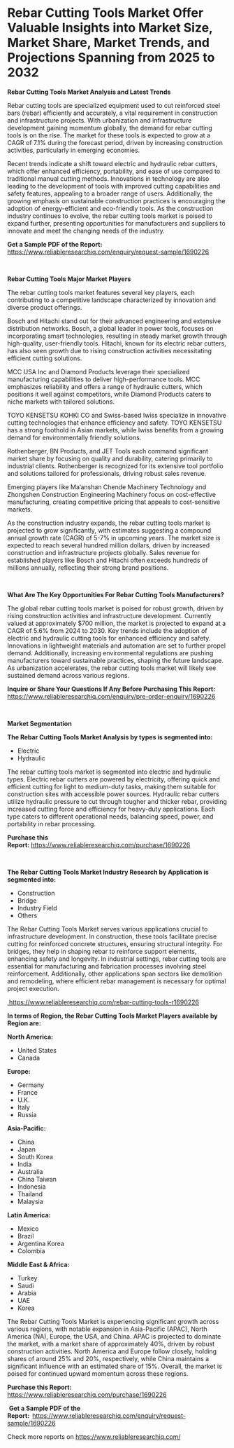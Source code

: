 <p><h1>Rebar Cutting Tools Market Offer Valuable Insights into Market Size, Market Share, Market Trends, and Projections Spanning from 2025 to 2032</h1></p><p><strong>Rebar Cutting Tools Market Analysis and Latest Trends</strong></p>
<p><p>Rebar cutting tools are specialized equipment used to cut reinforced steel bars (rebar) efficiently and accurately, a vital requirement in construction and infrastructure projects. With urbanization and infrastructure development gaining momentum globally, the demand for rebar cutting tools is on the rise. The market for these tools is expected to grow at a CAGR of 7.1% during the forecast period, driven by increasing construction activities, particularly in emerging economies.</p><p>Recent trends indicate a shift toward electric and hydraulic rebar cutters, which offer enhanced efficiency, portability, and ease of use compared to traditional manual cutting methods. Innovations in technology are also leading to the development of tools with improved cutting capabilities and safety features, appealing to a broader range of users. Additionally, the growing emphasis on sustainable construction practices is encouraging the adoption of energy-efficient and eco-friendly tools. As the construction industry continues to evolve, the rebar cutting tools market is poised to expand further, presenting opportunities for manufacturers and suppliers to innovate and meet the changing needs of the industry.</p></p>
<p><strong>Get a Sample PDF of the Report:&nbsp;</strong> <a href="https://www.reliableresearchiq.com/enquiry/request-sample/1690226?utm_campaign=104&utm_medium=2&utm_source=Github&utm_content=ia&utm_term=07012025&utm_id=rebar-cutting-tools">https://www.reliableresearchiq.com/enquiry/request-sample/1690226</a></p>
<p>&nbsp;</p>
<p><strong>Rebar Cutting Tools Major Market Players</strong></p>
<p><p>The rebar cutting tools market features several key players, each contributing to a competitive landscape characterized by innovation and diverse product offerings. </p><p>Bosch and Hitachi stand out for their advanced engineering and extensive distribution networks. Bosch, a global leader in power tools, focuses on incorporating smart technologies, resulting in steady market growth through high-quality, user-friendly tools. Hitachi, known for its electric rebar cutters, has also seen growth due to rising construction activities necessitating efficient cutting solutions.</p><p>MCC USA Inc and Diamond Products leverage their specialized manufacturing capabilities to deliver high-performance tools. MCC emphasizes reliability and offers a range of hydraulic cutters, which positions it well against competitors, while Diamond Products caters to niche markets with tailored solutions.</p><p>TOYO KENSETSU KOHKI CO and Swiss-based Iwiss specialize in innovative cutting technologies that enhance efficiency and safety. TOYO KENSETSU has a strong foothold in Asian markets, while Iwiss benefits from a growing demand for environmentally friendly solutions.</p><p>Rothenberger, BN Products, and JET Tools each command significant market share by focusing on quality and durability, catering primarily to industrial clients. Rothenberger is recognized for its extensive tool portfolio and solutions tailored for professionals, driving robust sales revenue.</p><p>Emerging players like Ma’anshan Chende Machinery Technology and Zhongshen Construction Engineering Machinery focus on cost-effective manufacturing, creating competitive pricing that appeals to cost-sensitive markets.</p><p>As the construction industry expands, the rebar cutting tools market is projected to grow significantly, with estimates suggesting a compound annual growth rate (CAGR) of 5-7% in upcoming years. The market size is expected to reach several hundred million dollars, driven by increased construction and infrastructure projects globally. Sales revenue for established players like Bosch and Hitachi often exceeds hundreds of millions annually, reflecting their strong brand positions.</p></p>
<p>&nbsp;</p>
<p><strong>What Are The Key Opportunities For Rebar Cutting Tools Manufacturers?</strong></p>
<p><p>The global rebar cutting tools market is poised for robust growth, driven by rising construction activities and infrastructure development. Currently valued at approximately $700 million, the market is projected to expand at a CAGR of 5.6% from 2024 to 2030. Key trends include the adoption of electric and hydraulic cutting tools for enhanced efficiency and safety. Innovations in lightweight materials and automation are set to further propel demand. Additionally, increasing environmental regulations are pushing manufacturers toward sustainable practices, shaping the future landscape. As urbanization accelerates, the rebar cutting tools market will likely see sustained demand across various regions.</p></p>
<p><strong>Inquire or Share Your Questions If Any Before Purchasing This Report:</strong> <a href="https://www.reliableresearchiq.com/enquiry/pre-order-enquiry/1690226?utm_campaign=104&utm_medium=2&utm_source=Github&utm_content=ia&utm_term=07012025&utm_id=rebar-cutting-tools">https://www.reliableresearchiq.com/enquiry/pre-order-enquiry/1690226</a></p>
<p>&nbsp;</p>
<p><strong>Market Segmentation</strong></p>
<p><strong>The Rebar Cutting Tools Market Analysis by types is segmented into:</strong></p>
<p><ul><li>Electric</li><li>Hydraulic</li></ul></p>
<p><p>The rebar cutting tools market is segmented into electric and hydraulic types. Electric rebar cutters are powered by electricity, offering quick and efficient cutting for light to medium-duty tasks, making them suitable for construction sites with accessible power sources. Hydraulic rebar cutters utilize hydraulic pressure to cut through tougher and thicker rebar, providing increased cutting force and efficiency for heavy-duty applications. Each type caters to different operational needs, balancing speed, power, and portability in rebar processing.</p></p>
<p><strong>Purchase this Report:&nbsp;</strong><a href="https://www.reliableresearchiq.com/purchase/1690226?utm_campaign=104&utm_medium=2&utm_source=Github&utm_content=ia&utm_term=07012025&utm_id=rebar-cutting-tools">https://www.reliableresearchiq.com/purchase/1690226</a></p>
<p>&nbsp;</p>
<p><strong>The Rebar Cutting Tools Market Industry Research by Application is segmented into:</strong></p>
<p><ul><li>Construction</li><li>Bridge</li><li>Industry Field</li><li>Others</li></ul></p>
<p><p>The Rebar Cutting Tools Market serves various applications crucial to infrastructure development. In construction, these tools facilitate precise cutting for reinforced concrete structures, ensuring structural integrity. For bridges, they help in shaping rebar to reinforce support elements, enhancing safety and longevity. In industrial settings, rebar cutting tools are essential for manufacturing and fabrication processes involving steel reinforcement. Additionally, other applications span sectors like demolition and remodeling, where efficient rebar management is necessary for optimal project execution.</p></p>
<p><a href="https://www.reliableresearchiq.com/rebar-cutting-tools-r1690226?utm_campaign=104&utm_medium=2&utm_source=Github&utm_content=ia&utm_term=07012025&utm_id=rebar-cutting-tools">&nbsp;https://www.reliableresearchiq.com/rebar-cutting-tools-r1690226</a></p>
<p><strong>In terms of Region, the Rebar Cutting Tools Market Players available by Region are:</strong></p>
<p>
    <p> <strong> North America: </strong>
        <ul>
            <li>United States</li>
            <li>Canada</li>
        </ul>
        </p> 
    <p> <strong> Europe: </strong>
        <ul>
            <li>Germany</li>
            <li>France</li>
            <li>U.K.</li>
            <li>Italy</li>
            <li>Russia</li>
        </ul>
        </p> 
    <p> <strong> Asia-Pacific: </strong>
        <ul>
            <li>China</li>
            <li>Japan</li>
            <li>South Korea</li>
            <li>India</li>
            <li>Australia</li>
            <li>China Taiwan</li>
            <li>Indonesia</li>
            <li>Thailand</li>
            <li>Malaysia</li>
        </ul>
        </p> 
    <p> <strong> Latin America: </strong>
        <ul>
            <li>Mexico</li>
            <li>Brazil</li>
            <li>Argentina Korea</li>
            <li>Colombia</li>
        </ul>
        </p> 
    <p> <strong> Middle East & Africa: </strong>
        <ul>
            <li>Turkey</li>
            <li>Saudi</li>
            <li>Arabia</li>
            <li>UAE</li>
            <li>Korea</li>
        </ul>
    </p>
    </p>
<p><p>The Rebar Cutting Tools Market is experiencing significant growth across various regions, with notable expansion in Asia-Pacific (APAC), North America (NA), Europe, the USA, and China. APAC is projected to dominate the market, with a market share of approximately 40%, driven by robust construction activities. North America and Europe follow closely, holding shares of around 25% and 20%, respectively, while China maintains a significant influence with an estimated share of 15%. Overall, the market is poised for continued upward momentum across these regions.</p></p>
<p><strong>Purchase this Report: </strong><a href="https://www.reliableresearchiq.com/purchase/1690226?utm_campaign=104&utm_medium=2&utm_source=Github&utm_content=ia&utm_term=07012025&utm_id=rebar-cutting-tools">https://www.reliableresearchiq.com/purchase/1690226</a></p>
<p>&nbsp;<strong>Get a Sample PDF of the Report:&nbsp;&nbsp;</strong><a href="https://www.reliableresearchiq.com/enquiry/request-sample/1690226?utm_campaign=104&utm_medium=2&utm_source=Github&utm_content=ia&utm_term=07012025&utm_id=rebar-cutting-tools">https://www.reliableresearchiq.com/enquiry/request-sample/1690226</a></p>
<p><strong></strong></p>
<p>Check more reports on <a href="https://www.reliableresearchiq.com/?utm_campaign=104&utm_medium=2&utm_source=Github&utm_content=ia&utm_term=07012025&utm_id=rebar-cutting-tools">https://www.reliableresearchiq.com/</a></p>